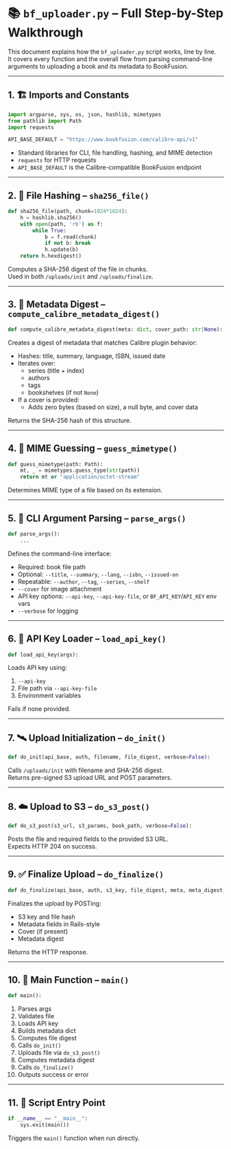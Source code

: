 # 📚 `bf_uploader.py` – Full Step-by-Step Walkthrough

This document explains how the `bf_uploader.py` script works, line by line.  
It covers every function and the overall flow from parsing command-line arguments to uploading a book and its metadata to BookFusion.

---

## 1. 🏗 Imports and Constants

```python
import argparse, sys, os, json, hashlib, mimetypes
from pathlib import Path
import requests

API_BASE_DEFAULT = "https://www.bookfusion.com/calibre-api/v1"
```

- Standard libraries for CLI, file handling, hashing, and MIME detection
- `requests` for HTTP requests
- `API_BASE_DEFAULT` is the Calibre-compatible BookFusion endpoint

---

## 2. 🔑 File Hashing – `sha256_file()`

```python
def sha256_file(path, chunk=1024*1024):
    h = hashlib.sha256()
    with open(path, 'rb') as f:
        while True:
            b = f.read(chunk)
            if not b: break
            h.update(b)
    return h.hexdigest()
```

Computes a SHA-256 digest of the file in chunks.  
Used in both `/uploads/init` and `/uploads/finalize`.

---

## 3. 🧬 Metadata Digest – `compute_calibre_metadata_digest()`

```python
def compute_calibre_metadata_digest(meta: dict, cover_path: str|None):
```

Creates a digest of metadata that matches Calibre plugin behavior:

- Hashes: title, summary, language, ISBN, issued date
- Iterates over:
  - series (title + index)
  - authors
  - tags
  - bookshelves (if not `None`)
- If a cover is provided:
  - Adds zero bytes (based on size), a null byte, and cover data

Returns the SHA-256 hash of this structure.

---

## 4. 📎 MIME Guessing – `guess_mimetype()`

```python
def guess_mimetype(path: Path):
    mt, _ = mimetypes.guess_type(str(path))
    return mt or "application/octet-stream"
```

Determines MIME type of a file based on its extension.

---

## 5. 🧾 CLI Argument Parsing – `parse_args()`

```python
def parse_args():
    ...
```

Defines the command-line interface:

- Required: book file path
- Optional: `--title`, `--summary`, `--lang`, `--isbn`, `--issued-on`
- Repeatable: `--author`, `--tag`, `--series`, `--shelf`
- `--cover` for image attachment
- API key options: `--api-key`, `--api-key-file`, or `BF_API_KEY`/`API_KEY` env vars
- `--verbose` for logging

---

## 6. 🔐 API Key Loader – `load_api_key()`

```python
def load_api_key(args):
```

Loads API key using:

1. `--api-key`
2. File path via `--api-key-file`
3. Environment variables

Fails if none provided.

---

## 7. 🛰️ Upload Initialization – `do_init()`

```python
def do_init(api_base, auth, filename, file_digest, verbose=False):
```

Calls `/uploads/init` with filename and SHA-256 digest.  
Returns pre-signed S3 upload URL and POST parameters.

---

## 8. ☁️ Upload to S3 – `do_s3_post()`

```python
def do_s3_post(s3_url, s3_params, book_path, verbose=False):
```

Posts the file and required fields to the provided S3 URL.  
Expects HTTP 204 on success.

---

## 9. ✅ Finalize Upload – `do_finalize()`

```python
def do_finalize(api_base, auth, s3_key, file_digest, meta, meta_digest, cover_path=None, verbose=False):
```

Finalizes the upload by POSTing:

- S3 key and file hash
- Metadata fields in Rails-style
- Cover (if present)
- Metadata digest

Returns the HTTP response.

---

## 10. 🧠 Main Function – `main()`

```python
def main():
```

1. Parses args
2. Validates file
3. Loads API key
4. Builds metadata dict
5. Computes file digest
6. Calls `do_init()`
7. Uploads file via `do_s3_post()`
8. Computes metadata digest
9. Calls `do_finalize()`
10. Outputs success or error

---

## 11. 🚀 Script Entry Point

```python
if __name__ == "__main__":
    sys.exit(main())
```

Triggers the `main()` function when run directly.
